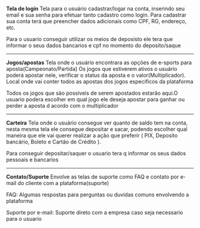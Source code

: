 **Tela de login**
Tela para o usuário cadastrar/logar na conta, inserindo seu email e sua senha para efetuar tanto cadastro como login.
Para cadastrar sua conta terá que preencher dados adicionais como CPF, RG, endereço, etc.

Para o usuario conseguir utilizar os meios de deposisto ele tera que informar o seus dados bancarios e cpf no momento do deposito/saque

---

**Jogos/apostas**
Tela onde o usuário encontrara as opções de e-sports para aposta(Campeonato/Partida)
Os jogos que estiverem ativos o usuário poderá apostar nele, verificar o status da aposta e o valor(Multiplicador).
Local onde vai conter todos as apostas dos jogos específicos da plataforma

Todos os jogos que são possiveis de serem apostados estarão aqui.O usuario podera escolher em qual jogo ele deseja apostar para ganhar ou perder a aposta d acordo com o multiplicador

---

**Carteira**
Tela onde o usuário consegue ver quanto de saldo tem na conta, nesta mesma tela ele consegue depositar e sacar, podendo escolher qual maneira que ele vai querer realizar a ação que preferir ( PIX, Deposito bancário, Boleto e Cartão de Crédito ).

Para conseguir depositar/saquer o usuario tera q informar os seus dados pessoais e bancarios

---

**Contato/Suporte**
Envolve as telas de suporte como FAQ e contato por e-mail do cliente com a plataforma(suporte)

FAQ: Algumas respostas para perguntas ou duvidas comuns envolvendo a plataforma

Suporte por e-mail: Suporte direto com a empresa caso seja necessario para o usuario
